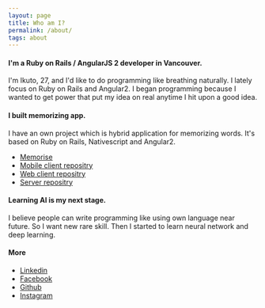 ```yaml
---
layout: page
title: Who am I?
permalink: /about/
tags: about
---
```


#### I'm a Ruby on Rails / AngularJS 2 developer in Vancouver.

I'm Ikuto, 27, and I'd like to do programming like breathing naturally.
I lately focus on Ruby on Rails and Angular2. I began programming because I wanted to get power that put my idea on real anytime I hit upon a good idea.

#### I built memorizing app.

I have an own project which is hybrid application for memorizing words. It's based on Ruby on Rails, Nativescript and Angular2.
* [Memorise](https://memoriseword.com/)
* [Mobile client repositry](https://github.com/ikuto0608/mwa_client_mobile)
* [Web client repositry](https://github.com/ikuto0608/mwa_client)
* [Server repositry](https://github.com/ikuto0608/mwa_server)

#### Learning AI is my next stage.

I believe people can write programming like using own language near future. So
I want new rare skill. Then I started to learn neural network and deep learning.

#### More

* [Linkedin](https://www.linkedin.com/in/ikutoyata/)
* [Facebook](https://www.facebook.com/ikuto.yata)
* [Github](https://github.com/ikuto0608)
* [Instagram](https://www.instagram.com/ikuto0608)
